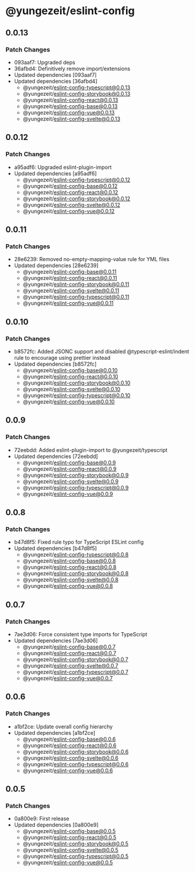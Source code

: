 # @yungezeit/eslint-config

## 0.0.13

### Patch Changes

- 093aaf7: Upgraded deps
- 36afbd4: Definitively remove import/extensions
- Updated dependencies [093aaf7]
- Updated dependencies [36afbd4]
  - @yungezeit/eslint-config-typescript@0.0.13
  - @yungezeit/eslint-config-storybook@0.0.13
  - @yungezeit/eslint-config-react@0.0.13
  - @yungezeit/eslint-config-base@0.0.13
  - @yungezeit/eslint-config-vue@0.0.13
  - @yungezeit/eslint-config-svelte@0.0.13

## 0.0.12

### Patch Changes

- a95adf6: Upgraded eslint-plugin-import
- Updated dependencies [a95adf6]
  - @yungezeit/eslint-config-typescript@0.0.12
  - @yungezeit/eslint-config-base@0.0.12
  - @yungezeit/eslint-config-react@0.0.12
  - @yungezeit/eslint-config-storybook@0.0.12
  - @yungezeit/eslint-config-svelte@0.0.12
  - @yungezeit/eslint-config-vue@0.0.12

## 0.0.11

### Patch Changes

- 28e6239: Removed no-empty-mapping-value rule for YML files
- Updated dependencies [28e6239]
  - @yungezeit/eslint-config-base@0.0.11
  - @yungezeit/eslint-config-react@0.0.11
  - @yungezeit/eslint-config-storybook@0.0.11
  - @yungezeit/eslint-config-svelte@0.0.11
  - @yungezeit/eslint-config-typescript@0.0.11
  - @yungezeit/eslint-config-vue@0.0.11

## 0.0.10

### Patch Changes

- b8572fc: Added JSONC support and disabled @typescript-eslint/indent rule to encourage using prettier instead
- Updated dependencies [b8572fc]
  - @yungezeit/eslint-config-base@0.0.10
  - @yungezeit/eslint-config-react@0.0.10
  - @yungezeit/eslint-config-storybook@0.0.10
  - @yungezeit/eslint-config-svelte@0.0.10
  - @yungezeit/eslint-config-typescript@0.0.10
  - @yungezeit/eslint-config-vue@0.0.10

## 0.0.9

### Patch Changes

- 72eebdd: Added eslint-plugin-import to @yungezeit/typescript
- Updated dependencies [72eebdd]
  - @yungezeit/eslint-config-base@0.0.9
  - @yungezeit/eslint-config-react@0.0.9
  - @yungezeit/eslint-config-storybook@0.0.9
  - @yungezeit/eslint-config-svelte@0.0.9
  - @yungezeit/eslint-config-typescript@0.0.9
  - @yungezeit/eslint-config-vue@0.0.9

## 0.0.8

### Patch Changes

- b47d8f5: Fixed rule typo for TypeScript ESLint config
- Updated dependencies [b47d8f5]
  - @yungezeit/eslint-config-typescript@0.0.8
  - @yungezeit/eslint-config-base@0.0.8
  - @yungezeit/eslint-config-react@0.0.8
  - @yungezeit/eslint-config-storybook@0.0.8
  - @yungezeit/eslint-config-svelte@0.0.8
  - @yungezeit/eslint-config-vue@0.0.8

## 0.0.7

### Patch Changes

- 7ae3d06: Force consistent type imports for TypeScript
- Updated dependencies [7ae3d06]
  - @yungezeit/eslint-config-base@0.0.7
  - @yungezeit/eslint-config-react@0.0.7
  - @yungezeit/eslint-config-storybook@0.0.7
  - @yungezeit/eslint-config-svelte@0.0.7
  - @yungezeit/eslint-config-typescript@0.0.7
  - @yungezeit/eslint-config-vue@0.0.7

## 0.0.6

### Patch Changes

- a1bf2ce: Update overall config hierarchy
- Updated dependencies [a1bf2ce]
  - @yungezeit/eslint-config-base@0.0.6
  - @yungezeit/eslint-config-react@0.0.6
  - @yungezeit/eslint-config-storybook@0.0.6
  - @yungezeit/eslint-config-svelte@0.0.6
  - @yungezeit/eslint-config-typescript@0.0.6
  - @yungezeit/eslint-config-vue@0.0.6

## 0.0.5

### Patch Changes

- 0a800e9: First release
- Updated dependencies [0a800e9]
  - @yungezeit/eslint-config-base@0.0.5
  - @yungezeit/eslint-config-react@0.0.5
  - @yungezeit/eslint-config-storybook@0.0.5
  - @yungezeit/eslint-config-svelte@0.0.5
  - @yungezeit/eslint-config-typescript@0.0.5
  - @yungezeit/eslint-config-vue@0.0.5
